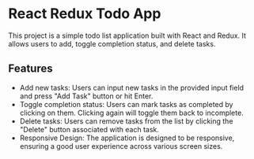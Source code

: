 # React Redux Todo App

This project is a simple todo list application built with React and Redux. It allows users to add, toggle completion status, and delete tasks.

## Features

- Add new tasks: Users can input new tasks in the provided input field and press "Add Task" button or hit Enter.
- Toggle completion status: Users can mark tasks as completed by clicking on them. Clicking again will toggle them back to incomplete.
- Delete tasks: Users can remove tasks from the list by clicking the "Delete" button associated with each task.
- Responsive Design: The application is designed to be responsive, ensuring a good user experience across various screen sizes.
